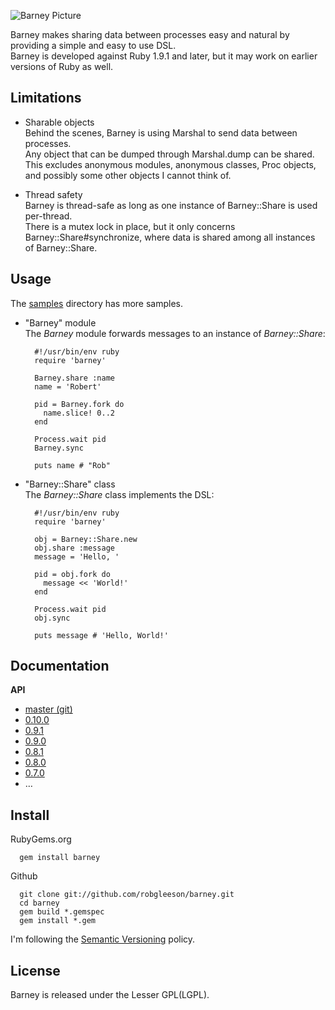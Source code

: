  ![Barney Picture](http://i.imgur.com/VblLQ.png)

Barney makes sharing data between processes easy and natural by providing a simple and easy to use DSL.  
Barney is developed against Ruby 1.9.1 and later, but it may work on earlier versions of Ruby as well.

Limitations  
-----------

* Sharable objects  
  Behind the scenes, Barney is using Marshal to send data between processes.   
  Any object that can be dumped through Marshal.dump can be shared.  
  This excludes anonymous modules, anonymous classes, Proc objects, and possibly some other objects I cannot think of.

* Thread safety  
  Barney is thread-safe as long as one instance of Barney::Share is used per-thread.  
  There is a mutex lock in place, but it only concerns Barney::Share#synchronize, where data is shared among all 
  instances of Barney::Share.

Usage
-----
The [samples](https://github.com/robgleeson/barney/tree/master/samples) directory has more samples.  

* "Barney" module   
  The _Barney_ module forwards messages to an instance of _Barney::Share_: 

        #!/usr/bin/env ruby
        require 'barney'

        Barney.share :name
        name = 'Robert'

        pid = Barney.fork do 
          name.slice! 0..2
        end

        Process.wait pid
        Barney.sync

        puts name # "Rob"

* "Barney::Share" class    
  The _Barney::Share_ class implements the DSL:

        #!/usr/bin/env ruby
        require 'barney'

        obj = Barney::Share.new
        obj.share :message
        message = 'Hello, '

        pid = obj.fork do 
          message << 'World!'
        end

        Process.wait pid
        obj.sync
        
        puts message # 'Hello, World!' 

 

Documentation
--------------

**API**  

* [master (git)](http://rubydoc.info/github/robgleeson/barney/master/)
* [0.10.0](http://rubydoc.info/gems/barney/0.10.0/)
* [0.9.1](http://rubydoc.info/gems/barney/0.9.1/)
* [0.9.0](http://rubydoc.info/gems/barney/0.9.0/)
* [0.8.1](http://rubydoc.info/gems/barney/0.8.1/)
* [0.8.0](http://rubydoc.info/gems/barney/0.8.0/)
* [0.7.0](http://rubydoc.info/gems/barney/0.7.0)
* …

  

Install
--------

RubyGems.org  

      gem install barney

Github  

      git clone git://github.com/robgleeson/barney.git
      cd barney
      gem build *.gemspec
      gem install *.gem

I'm following the [Semantic Versioning](http://www.semver.org) policy.  


License
--------

Barney is released under the Lesser GPL(LGPL).  


